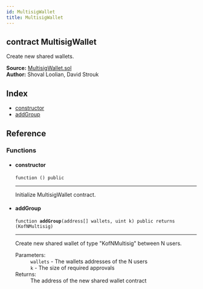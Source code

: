 ```yaml
---
id: MultisigWallet
title: MultisigWallet
---
```


<div class="contract-doc">
    <div class="contract"><h2 class="contract-header"><span class="contract-kind">contract</span> MultisigWallet</h2>
        <p class="description">Create new shared wallets.</p>
        <div class="source"><b>Source:</b> <a href="https://github.com/davidstrouk/Ethereum-K-of-N-Multisig/blob/master/contracts/MultisigWallet.sol" target="_blank">MultisigWallet.sol</a></div>
        <div class="author"><b>Author:</b> Shoval Loolian, David Strouk</div>
    </div>
    <div class="index"><h2>Index</h2>
        <ul>
        	<li><a href="MultisigWallet.html#constructor">constructor</a></li>
            <li><a href="MultisigWallet.html#addGroup">addGroup</a></li>
        </ul>
    </div>
    <div class="reference"><h2>Reference</h2>
        <div class="functions"><h3>Functions</h3>
            <ul>
            	<li>
                    <div class="item function"><span id="constructor" class="anchor-marker"></span><h4 class="name">constructor</h4>
                        <div class="body"><code class="signature">function <strong></strong><span>() </span><span>public </span></code>
                            <hr />
                            <div class="description">
                                <p>Initialize MultisigWallet contract.</p>
                            </div>
                        </div>
                    </div>
                </li>
                <li>
                    <div class="item function"><span id="addGroup" class="anchor-marker"></span><h4 class="name">addGroup</h4>
                        <div class="body"><code class="signature">function <strong>addGroup</strong><span>(address[] wallets, uint k) </span><span>public </span><span>returns  (KofNMultisig) </span></code>
                            <hr />
                            <div class="description">
                                <p>Create new shared wallet of type &quot;KofNMultisig&quot; between N users.</p>
                            </div>
                            <dl><dt><span class="label-parameters">Parameters:</span></dt>
                                <dd>
                                    <div><code>wallets</code> - The wallets addresses of the N users</div>
                                    <div><code>k</code> - The size of required approvals</div>
                                </dd><dt><span class="label-return">Returns:</span></dt>
                                <dd>The address of the new shared wallet contract</dd>
                            </dl>
                        </div>
                    </div>
                </li>
            </ul>
        </div>
    </div>
</div>

